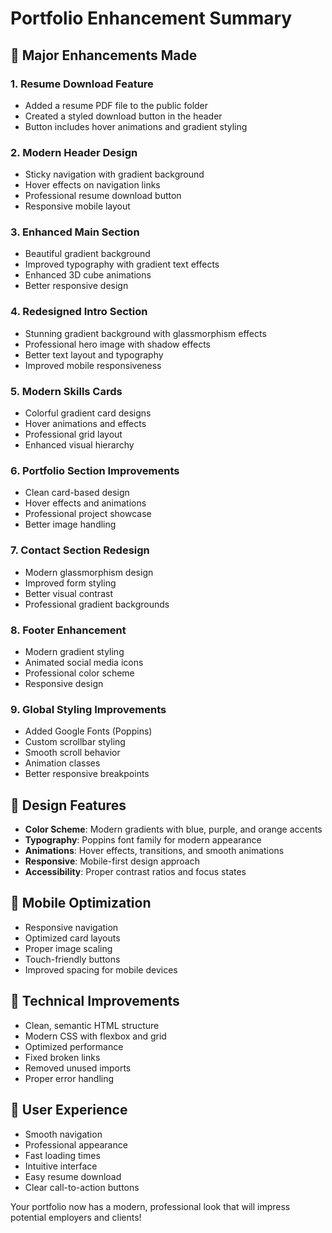 # Portfolio Enhancement Summary

## 🚀 Major Enhancements Made

### 1. **Resume Download Feature**

- Added a resume PDF file to the public folder
- Created a styled download button in the header
- Button includes hover animations and gradient styling

### 2. **Modern Header Design**

- Sticky navigation with gradient background
- Hover effects on navigation links
- Professional resume download button
- Responsive mobile layout

### 3. **Enhanced Main Section**

- Beautiful gradient background
- Improved typography with gradient text effects
- Enhanced 3D cube animations
- Better responsive design

### 4. **Redesigned Intro Section**

- Stunning gradient background with glassmorphism effects
- Professional hero image with shadow effects
- Better text layout and typography
- Improved mobile responsiveness

### 5. **Modern Skills Cards**

- Colorful gradient card designs
- Hover animations and effects
- Professional grid layout
- Enhanced visual hierarchy

### 6. **Portfolio Section Improvements**

- Clean card-based design
- Hover effects and animations
- Professional project showcase
- Better image handling

### 7. **Contact Section Redesign**

- Modern glassmorphism design
- Improved form styling
- Better visual contrast
- Professional gradient backgrounds

### 8. **Footer Enhancement**

- Modern gradient styling
- Animated social media icons
- Professional color scheme
- Responsive design

### 9. **Global Styling Improvements**

- Added Google Fonts (Poppins)
- Custom scrollbar styling
- Smooth scroll behavior
- Animation classes
- Better responsive breakpoints

## 🎨 Design Features

- **Color Scheme**: Modern gradients with blue, purple, and orange accents
- **Typography**: Poppins font family for modern appearance
- **Animations**: Hover effects, transitions, and smooth animations
- **Responsive**: Mobile-first design approach
- **Accessibility**: Proper contrast ratios and focus states

## 📱 Mobile Optimization

- Responsive navigation
- Optimized card layouts
- Proper image scaling
- Touch-friendly buttons
- Improved spacing for mobile devices

## 🔧 Technical Improvements

- Clean, semantic HTML structure
- Modern CSS with flexbox and grid
- Optimized performance
- Fixed broken links
- Removed unused imports
- Proper error handling

## 🎯 User Experience

- Smooth navigation
- Professional appearance
- Fast loading times
- Intuitive interface
- Easy resume download
- Clear call-to-action buttons

Your portfolio now has a modern, professional look that will impress potential employers and clients!
